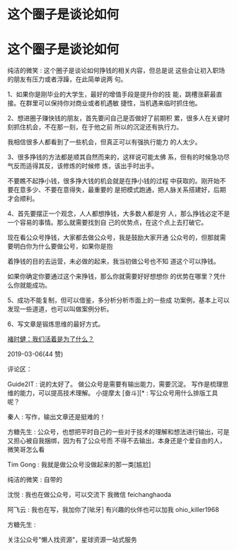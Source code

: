 # 这个圈子是谈论如何

# 这个圈子是谈论如何

纯洁的微笑 : 这个圈子是谈论如何挣钱的相关内容，但总是说 这些会让初入职场的朋友有压力或者浮躁，在此简单说两 句。

1、如果你是刚毕业的大学生，最好的增值手段是提升你的技 能，跳槽涨薪最直接。在群里可以保持你对商业或者机遇敏 捷性，当机遇来临时抓住他。

2、想进圈子赚快钱的朋友，首先要问自己是否做好了前期积 累，很多人在关键时刻抓住机会，不在那一刻，在于他之前 所以的沉淀还有执行力。

我相信很多人都看到了一些机会，但真正可以有强执行能力 的人太少。

3、很多挣钱的方法都是顺其自然而来的，这样说可能太佛 系，但有的时候急功尽气反而适得其反，该修炼的时候修 炼，该出手时出手。

不要瞧不起挣小钱，很多挣大钱的机会就是在挣小钱的过程 中获取的。刚开始不要在意多少、不要在意得失，最重要的 是把模式跑通，把人脉关系搭建好，后期才会顺利。

4、首先要摆正一个观念，人人都想挣钱，大多数人都是穷 人，那么挣钱必定不是一个容易的事情。那么就需要找到自 己的优势点，在这个点上去打破它。

现在看公众号挣钱，大家都去做公众号，我是鼓励大家开通 公众号的，但那就需要明白你为什么要做公号，如果你是抱

着挣钱的目的去运营，未必做的起来，我当初做公号也不知 道这个可以挣钱。

如果你确定你要通过这个来挣钱，那么你就需要好好想想你 的优势在哪里？凭什么你就能成功。

5、成功不能复制，但可以借鉴，多分析分析市面上的一些成 功案例，基本上可以发现一些道道，也可以叫做案例分析。

6、写文章是锻炼思维的最好方式。

[褚时健：我们活着是为了什么？](https://mp.weixin.qq.com/s/yBNZ4WwCOdAUcfDq03fxfQ)

2019-03-06(44 赞)

评论区：

Guide2IT : 说的太好了。 做公众号是需要有输出能力，需要沉淀。 写作是梳理思维的能力，可以提高技术理解。 小提摩太 [奋斗][* : 写公众号用什么排版工具呢？

秦人 : 写作，输出文章还是挺难的！

方糖先生 : 公众号，也想把平时自己的一些对于技术的理解和想法进行输出，可是又担心被自我捆绑，因为有了公众号而 不得不去输出，本身还是个爱自由的人，微笑哥怎么看

Tim Gong : 我就是做公众号没做起来的那一类[尴尬]

纯洁的微笑 : 自带的

沈悦 : 我也在做公众号，可以交流下 我微信 feichanghaoda

阿飞云 : 我也在写，我加你了[呲牙] 有兴趣的伙伴也可以加我 ohio_killer1968

方糖先生 :

关注公众号"懒人找资源"，星球资源一站式服务